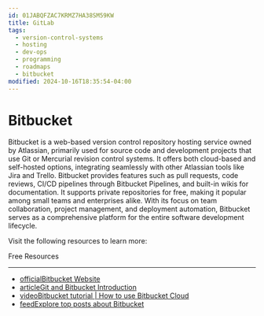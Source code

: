 ```yaml
---
id: 01JABQFZAC7KRMZ7HA38SM59KW
title: GitLab
tags:
  - version-control-systems
  - hosting
  - dev-ops
  - programming
  - roadmaps
  - bitbucket
modified: 2024-10-16T18:35:54-04:00
---
```

# Bitbucket

Bitbucket is a web-based version control repository hosting service owned by Atlassian, primarily used for source code and development projects that use Git or Mercurial revision control systems. It offers both cloud-based and self-hosted options, integrating seamlessly with other Atlassian tools like Jira and Trello. Bitbucket provides features such as pull requests, code reviews, CI/CD pipelines through Bitbucket Pipelines, and built-in wikis for documentation. It supports private repositories for free, making it popular among small teams and enterprises alike. With its focus on team collaboration, project management, and deployment automation, Bitbucket serves as a comprehensive platform for the entire software development lifecycle.

Visit the following resources to learn more:

Free Resources

---

- [officialBitbucket Website](https://bitbucket.org/)
- [articleGit and Bitbucket Introduction](https://www.w3schools.com/git/git_intro.asp?remote=bitbucket)
- [videoBitbucket tutorial | How to use Bitbucket Cloud](https://www.youtube.com/watch?v=M44nEyd_5To)
- [feedExplore top posts about Bitbucket](https://app.daily.dev/tags/bitbucket?ref=roadmapsh)